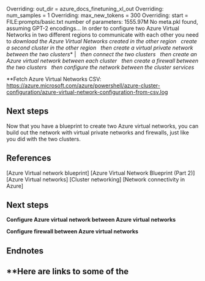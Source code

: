 Overriding: out_dir = azure_docs_finetuning_xl_out
Overriding: num_samples = 1
Overriding: max_new_tokens = 300
Overriding: start = FILE:prompts/basic.txt
number of parameters: 1555.97M
No meta.pkl found, assuming GPT-2 encodings...
In order to configure two Azure Virtual Networks in two different regions to communicate with each other you need to   *download the Azure Virtual Networks created in the other region* 
      *create a second cluster in the other region* 
      *then create a virtual private network between the two clusters** | 
      *then connect the two clusters* 
      *then create an Azure virtual network between each cluster* 
      *then create a firewall between the two clusters* 
      *then configure the network between the cluster services* 
      

**Fetch Azure Virtual Networks CSV: https://azure.microsoft.com/azure/powershell/azure-cluster-configuration/azure-virtual-network-configuration-from-csv.log

## Next steps

Now that you have a blueprint to create two Azure virtual networks, you can build out the network with virtual private networks and firewalls, just like you did with the two clusters.

## References

[Azure Virtual network blueprint] [Azure Virtual Network Blueprint (Part 2)] [Azure Virtual networks] [Cluster networking] [Network connectivity in Azure]
## Next steps

**Configure Azure virtual network between Azure virtual networks**

**Configure firewall between Azure virtual networks**

## Endnotes

**Here are links to some of the
---------------
